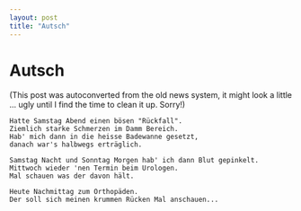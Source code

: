 ```yaml
---
layout: post
title: "Autsch"
---
```

<h1>Autsch</h1>
(This post was autoconverted from the old news system,
it might look a little ... ugly until I find the time
to clean it up.
Sorry!)

    Hatte Samstag Abend einen bösen "Rückfall".
    Ziemlich starke Schmerzen im Damm Bereich.
    Hab' mich dann in die heisse Badewanne gesetzt,
    danach war's halbwegs erträglich.
    
    Samstag Nacht und Sonntag Morgen hab' ich dann Blut gepinkelt.
    Mittwoch wieder 'nen Termin beim Urologen.
    Mal schauen was der davon hält.
    
    Heute Nachmittag zum Orthopäden.
    Der soll sich meinen krummen Rücken Mal anschauen...
    


